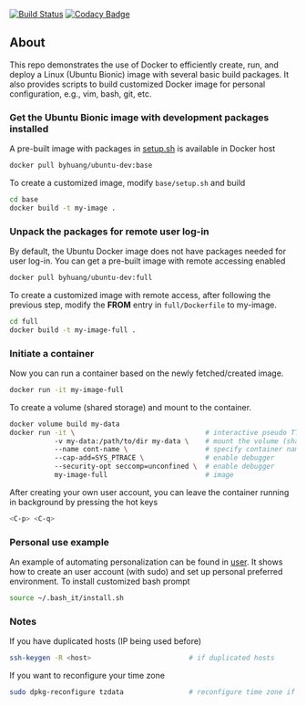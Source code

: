 [![Build Status](https://travis-ci.org/Bo-Yuan-Huang/Docker-Ubuntu-Dev.svg?branch=master)](https://travis-ci.org/Bo-Yuan-Huang/Docker-Ubuntu-Dev)
[![Codacy Badge](https://api.codacy.com/project/badge/Grade/4f015e7197484cef87c6b2718440dd11)](https://app.codacy.com/app/Bo-Yuan-Huang/Docker-VM?utm_source=github.com&utm_medium=referral&utm_content=Bo-Yuan-Huang/Docker-VM&utm_campaign=Badge_Grade_Dashboard)

## About

This repo demonstrates the use of Docker to efficiently create, run, and deploy a Linux (Ubuntu Bionic) image with several basic build packages.
It also provides scripts to build customized Docker image for personal configuration, e.g., vim, bash, git, etc. 

### Get the Ubuntu Bionic image with development packages installed

A pre-built image with packages in [setup.sh](base/setup.sh) is available in Docker host
``` bash
docker pull byhuang/ubuntu-dev:base
```

To create a customized image, modify ``base/setup.sh`` and build 
``` bash
cd base
docker build -t my-image .
```

### Unpack the packages for remote user log-in

By default, the Ubuntu Docker image does not have packages needed for user log-in. 
You can get a pre-built image with remote accessing enabled 

``` bash
docker pull byhuang/ubuntu-dev:full
```

To create a customized image with remote access, after following the previous step, modify the **FROM** entry in ``full/Dockerfile`` to my-image.

``` bash
cd full
docker build -t my-image-full .
```

### Initiate a container

Now you can run a container based on the newly fetched/created image.

``` bash
docker run -it my-image-full
```

To create a volume (shared storage) and mount to the container.

``` bash
docker volume build my-data
docker run -it \                                # interactive pseudo TTY
           -v my-data:/path/to/dir my-data \    # mount the volume (shared storage)
           --name cont-name \                   # specify container name
           --cap-add=SYS_PTRACE \               # enable debugger
           --security-opt seccomp=unconfined \  # enable debugger
           my-image-full                        # image
```

After creating your own user account, you can leave the container running in background by pressing the hot keys

``` bash
<C-p> <C-q>
```

### Personal use example

An example of automating personalization can be found in [user](user).
It shows how to create an user account (with sudo) and set up personal preferred environment.
To install customized bash prompt
``` bash
source ~/.bash_it/install.sh
```

### Notes
If you have duplicated hosts (IP being used before)
``` bash
ssh-keygen -R <host>                        # if duplicated hosts
```

If you want to reconfigure your time zone
``` bash
sudo dpkg-reconfigure tzdata                # reconfigure time zone if desired
```
